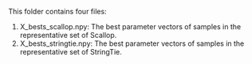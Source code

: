 This folder contains four files: 

1. X_bests_scallop.npy: The best parameter vectors of samples in the representative set of Scallop.
2. X_bests_stringtie.npy: The best parameter vectors of samples in the representative set of StringTie.
